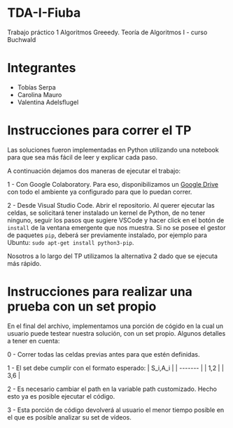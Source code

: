 # TDA-I-Fiuba
Trabajo práctico 1 Algoritmos Greeedy. Teoría de Algoritmos I - curso Buchwald

# Integrantes
- Tobías Serpa
- Carolina Mauro
- Valentina Adelsflugel

# Instrucciones para correr el TP
Las soluciones fueron implementadas en Python utilizando una notebook para que sea más fácil de leer y explicar
cada paso.

A continuación dejamos dos maneras de ejecutar el trabajo:

1 - Con Google Colaboratory. Para eso, disponibilizamos un [Google Drive](https://drive.google.com/drive/folders/1wRNXcW8VwG5C0YxKx8YDU4X0FBCjrc9p?usp=sharing) con todo el ambiente ya configurado para que lo puedan correr. 

2 - Desde Visual Studio Code. Abrir el repositorio. Al querer ejecutar las celdas, se solicitará tener instalado un kernel de Python, de no tener ninguno, seguir los pasos que sugiere VSCode y hacer click en el botón de `install` de la ventana emergente que nos muestra. Si no se posee el gestor de paquetes `pip`, deberá ser previamente instalado, por ejemplo para Ubuntu: `sudo apt-get install python3-pip`.

Nosotros a lo largo del TP utilizamos la alternativa 2 dado que se ejecuta más rápido.

# Instrucciones para realizar una prueba con un set propio

En el final del archivo, implementamos una porción de cógido en la cual un usuario puede testear nuestra solución, con un set propio. Algunos detalles a tener en cuenta:

0 - Correr todas las celdas previas antes para que estén definidas.

1 - El set debe cumplir con el formato esperado:
    | S_i,A_i |
| ------- |
|   1,2   |
|   3,6   |




2 - Es necesario cambiar el path en la variable path customizado. Hecho esto ya es posible ejecutar el código.

3 - Esta porción de código devolverá al usuario el menor tiempo posible en el que es posible analizar su set de vídeos.
